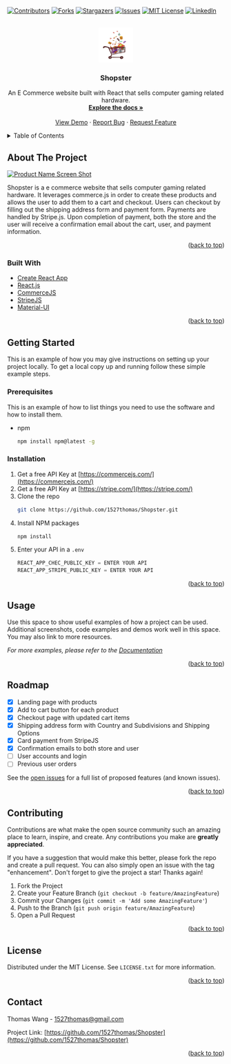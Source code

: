 <div id="top"></div>
<!--
*** Thanks for checking out the Best-README-Template. If you have a suggestion
*** that would make this better, please fork the repo and create a pull request
*** or simply open an issue with the tag "enhancement".
*** Don't forget to give the project a star!
*** Thanks again! Now go create something AMAZING! :D
-->

<!-- PROJECT SHIELDS -->
<!--
*** I'm using markdown "reference style" links for readability.
*** Reference links are enclosed in brackets [ ] instead of parentheses ( ).
*** See the bottom of this document for the declaration of the reference variables
*** for contributors-url, forks-url, etc. This is an optional, concise syntax you may use.
*** https://www.markdownguide.org/basic-syntax/#reference-style-links
-->

[![Contributors][contributors-shield]][contributors-url]
[![Forks][forks-shield]][forks-url]
[![Stargazers][stars-shield]][stars-url]
[![Issues][issues-shield]][issues-url]
[![MIT License][license-shield]][license-url]
[![LinkedIn][linkedin-shield]][linkedin-url]

<!-- PROJECT LOGO -->
<br />
<div align="center">
  <a href="https://github.com/1527thomas/Shopster">
    <img src="./src/assets/Shopster.png" alt="Logo" width="80" height="80">
  </a>

<h3 align="center">Shopster</h3>

  <p align="center">
    An E Commerce website built with React that sells computer gaming related hardware.
    <br />
    <a href="https://github.com/1527thomas/Shopster"><strong>Explore the docs »</strong></a>
    <br />
    <br />
    <a href="https://github.com/1527thomas/Shopster">View Demo</a>
    ·
    <a href="https://github.com/1527thomas/Shopster/issues">Report Bug</a>
    ·
    <a href="https://github.com/1527thomas/Shopster/issues">Request Feature</a>
  </p>
</div>

<!-- TABLE OF CONTENTS -->
<details>
  <summary>Table of Contents</summary>
  <ol>
    <li>
      <a href="#about-the-project">About The Project</a>
      <ul>
        <li><a href="#built-with">Built With</a></li>
      </ul>
    </li>
    <li>
      <a href="#getting-started">Getting Started</a>
      <ul>
        <li><a href="#prerequisites">Prerequisites</a></li>
        <li><a href="#installation">Installation</a></li>
      </ul>
    </li>
    <li><a href="#usage">Usage</a></li>
    <li><a href="#roadmap">Roadmap</a></li>
    <li><a href="#contributing">Contributing</a></li>
    <li><a href="#license">License</a></li>
    <li><a href="#contact">Contact</a></li>
  </ol>
</details>

<!-- ABOUT THE PROJECT -->

## About The Project

[![Product Name Screen Shot][product-screenshot]](https://example.com)

Shopster is a e commerce website that sells computer gaming related hardware. It leverages commerce.js in order to create these products and allows the user to add them to a cart and checkout. Users can checkout by filling out the shipping address form and payment form. Payments are handled by Stripe.js. Upon completion of payment, both the store and the user will receive a confirmation email about the cart, user, and payment information.

<p align="right">(<a href="#top">back to top</a>)</p>

### Built With

- [Create React App](https://create-react-app.dev/)
- [React.js](https://reactjs.org/)
- [CommerceJS](https://commercejs.com/)
- [StripeJS](https://stripe.com/docs/stripe-js/react)
- [Material-UI](https://mui.com/getting-started/usage/)

<p align="right">(<a href="#top">back to top</a>)</p>

<!-- GETTING STARTED -->

## Getting Started

This is an example of how you may give instructions on setting up your project locally.
To get a local copy up and running follow these simple example steps.

### Prerequisites

This is an example of how to list things you need to use the software and how to install them.

- npm
  ```sh
  npm install npm@latest -g
  ```

### Installation

1. Get a free API Key at [https://commercejs.com/](https://commercejs.com/)
2. Get a free API Key at [https://stripe.com/](https://stripe.com/)
3. Clone the repo
   ```sh
   git clone https://github.com/1527thomas/Shopster.git
   ```
4. Install NPM packages
   ```sh
   npm install
   ```
5. Enter your API in a `.env`
   ```js
   REACT_APP_CHEC_PUBLIC_KEY = ENTER YOUR API
   REACT_APP_STRIPE_PUBLIC_KEY = ENTER YOUR API
   ```

<p align="right">(<a href="#top">back to top</a>)</p>

<!-- USAGE EXAMPLES -->

## Usage

Use this space to show useful examples of how a project can be used. Additional screenshots, code examples and demos work well in this space. You may also link to more resources.

_For more examples, please refer to the [Documentation](https://example.com)_

<p align="right">(<a href="#top">back to top</a>)</p>

<!-- ROADMAP -->

## Roadmap

- [x] Landing page with products
- [x] Add to cart button for each product
- [x] Checkout page with updated cart items
- [x] Shipping address form with Country and Subdivisions and Shipping Options
- [x] Card payment from StripeJS
- [x] Confirmation emails to both store and user
- [ ] User accounts and login
- [ ] Previous user orders

See the [open issues](https://github.com/1527thomas/Shopster/issues) for a full list of proposed features (and known issues).

<p align="right">(<a href="#top">back to top</a>)</p>

<!-- CONTRIBUTING -->

## Contributing

Contributions are what make the open source community such an amazing place to learn, inspire, and create. Any contributions you make are **greatly appreciated**.

If you have a suggestion that would make this better, please fork the repo and create a pull request. You can also simply open an issue with the tag "enhancement".
Don't forget to give the project a star! Thanks again!

1. Fork the Project
2. Create your Feature Branch (`git checkout -b feature/AmazingFeature`)
3. Commit your Changes (`git commit -m 'Add some AmazingFeature'`)
4. Push to the Branch (`git push origin feature/AmazingFeature`)
5. Open a Pull Request

<p align="right">(<a href="#top">back to top</a>)</p>

<!-- LICENSE -->

## License

Distributed under the MIT License. See `LICENSE.txt` for more information.

<p align="right">(<a href="#top">back to top</a>)</p>

<!-- CONTACT -->

## Contact

Thomas Wang - 1527thomas@gmail.com

Project Link: [https://github.com/1527thomas/Shopster](https://github.com/1527thomas/Shopster)

<p align="right">(<a href="#top">back to top</a>)</p>

<!-- MARKDOWN LINKS & IMAGES -->
<!-- https://www.markdownguide.org/basic-syntax/#reference-style-links -->

[contributors-shield]: https://img.shields.io/github/contributors/1527thomas/Shopster.svg?style=for-the-badge
[contributors-url]: https://github.com/1527thomas/Shopster/graphs/contributors
[forks-shield]: https://img.shields.io/github/forks/1527thomas/Shopster.svg?style=for-the-badge
[forks-url]: https://github.com/1527thomas/Shopster/network/members
[stars-shield]: https://img.shields.io/github/stars/1527thomas/Shopster.svg?style=for-the-badge
[stars-url]: https://github.com/1527thomas/Shopster/stargazers
[issues-shield]: https://img.shields.io/github/issues/1527thomas/Shopster.svg?style=for-the-badge
[issues-url]: https://github.com/1527thomas/Shopster/issues
[license-shield]: https://img.shields.io/github/license/1527thomas/Shopster.svg?style=for-the-badge
[license-url]: https://github.com/1527thomas/Shopster/blob/master/LICENSE.txt
[linkedin-shield]: https://img.shields.io/badge/-LinkedIn-black.svg?style=for-the-badge&logo=linkedin&colorB=555
[linkedin-url]: https://linkedin.com/in/thomas-wang1
[product-screenshot]: ./src/assets/ShopsterSS

